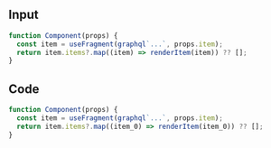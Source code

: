 
## Input

```javascript
function Component(props) {
  const item = useFragment(graphql`...`, props.item);
  return item.items?.map((item) => renderItem(item)) ?? [];
}

```

## Code

```javascript
function Component(props) {
  const item = useFragment(graphql`...`, props.item);
  return item.items?.map((item_0) => renderItem(item_0)) ?? [];
}

```
      
